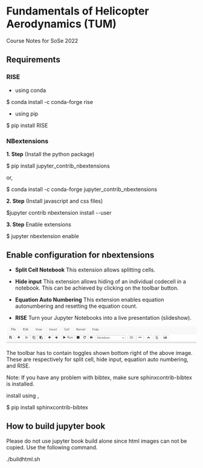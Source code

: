 # Fundamentals of Helicopter Aerodynamics (TUM) 

Course Notes for SoSe 2022


<!-- #region -->
## Requirements 



### RISE 

- using conda 

$ conda install -c conda-forge rise

- using pip 

$ pip install RISE


<!-- #endregion -->

<!-- #region -->
### NBextensions 


**1. Step** (Install the python package)


$ pip install jupyter_contrib_nbextensions

or, 

$ conda install -c conda-forge jupyter_contrib_nbextensions

**2. Step** (Install javascript and css files)

$jupyter contrib nbextension install --user

**3. Step** Enable extensions 

$ jupyter nbextension enable <nbextension require path>
<!-- #endregion -->

<!-- #region -->
## Enable configuration for nbextensions 



- **Split Cell Notebook**
This extension allows splitting cells. 

- **Hide input**
This extension allows hiding of an individual codecell in a notebook. This can be achieved by clicking on the toolbar button.

- **Equation Auto Numbering**
This extension enables equation autonumbering and resetting the equation count.

- **RISE**
Turn your Jupyter Notebooks into a live presentation (slideshow). 

<img src="assets/nbextensions.png" />

The toolbar has to contain toggles shown bottom right of the above image. These are respectively for split cell, hide input, equation auto numbering, and RISE. 
<!-- #endregion -->

Note: If you have any problem with bibtex, make sure sphinxcontrib-bibtex is installed. 

install using , 

 $ pip install sphinxcontrib-bibtex


## How to build jupyter book

Please do not use jupyter book build alone since html images can not be copied. Use the following command. 



./buildhtml.sh

```bash

```
